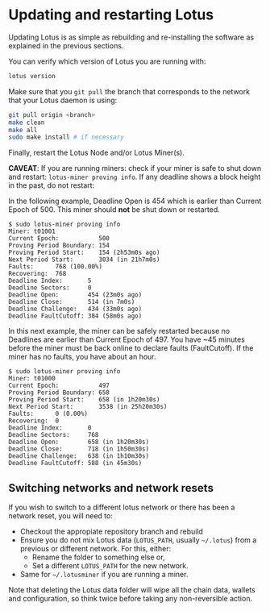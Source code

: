# Updating and restarting Lotus

Updating Lotus is as simple as rebuilding and re-installing the software as explained in the previous sections.

You can verify which version of Lotus you are running with:

```sh
lotus version
```

Make sure that you `git pull` the branch that corresponds to the network that your Lotus daemon is using:

```sh
git pull origin <branch>
make clean
make all
sudo make install # if necessary
```

Finally, restart the Lotus Node and/or Lotus Miner(s).

__CAVEAT__: If you are running miners: check if your miner is safe to shut down and restart: `lotus-miner proving info`. If any deadline shows a block height in the past, do not restart:

In the following example, Deadline Open is 454 which is earlier than Current Epoch of 500. This miner should **not** be shut down or restarted.

```
$ sudo lotus-miner proving info
Miner: t01001
Current Epoch:           500
Proving Period Boundary: 154
Proving Period Start:    154 (2h53m0s ago)
Next Period Start:       3034 (in 21h7m0s)
Faults:      768 (100.00%)
Recovering:  768
Deadline Index:       5
Deadline Sectors:     0
Deadline Open:        454 (23m0s ago)
Deadline Close:       514 (in 7m0s)
Deadline Challenge:   434 (33m0s ago)
Deadline FaultCutoff: 384 (58m0s ago)
```

In this next example, the miner can be safely restarted because no Deadlines are earlier than Current Epoch of 497. You have ~45 minutes before the miner must be back online to declare faults (FaultCutoff). If the miner has no faults, you have about an hour.

```
$ sudo lotus-miner proving info
Miner: t01000
Current Epoch:           497
Proving Period Boundary: 658
Proving Period Start:    658 (in 1h20m30s)
Next Period Start:       3538 (in 25h20m30s)
Faults:      0 (0.00%)
Recovering:  0
Deadline Index:       0
Deadline Sectors:     768
Deadline Open:        658 (in 1h20m30s)
Deadline Close:       718 (in 1h50m30s)
Deadline Challenge:   638 (in 1h10m30s)
Deadline FaultCutoff: 588 (in 45m30s)
```

## Switching networks and network resets

If you wish to switch to a different lotus network or there has been a network reset, you will need to:

* Checkout the appropiate repository branch and rebuild
* Ensure you do not mix Lotus data (`LOTUS_PATH`, usually `~/.lotus`) from a previous or different network. For this, either:
  * Rename the folder to something else or,
  * Set a different `LOTUS_PATH` for the new network.
* Same for `~/.lotusminer` if you are running a miner.

Note that deleting the Lotus data folder will wipe all the chain data, wallets and configuration, so think twice before taking any non-reversible action.
